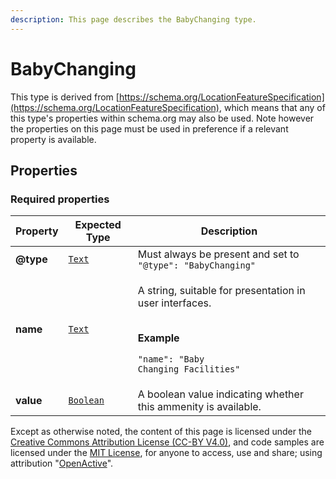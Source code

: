 ```yaml
---
description: This page describes the BabyChanging type.
---
```


# BabyChanging

This type is derived from [https://schema.org/LocationFeatureSpecification](https://schema.org/LocationFeatureSpecification), which means that any of this type's properties within schema.org may also be used. Note however the properties on this page must be used in preference if a relevant property is available.

## **Properties**

### **Required properties**

| Property  | Expected Type                           | Description                                                                                                                                             |
| --------- | --------------------------------------- | ------------------------------------------------------------------------------------------------------------------------------------------------------- |
| **@type** | [`Text`](https://schema.org/Text)       | Must always be present and set to `"@type": "BabyChanging"`                                                                                             |
| **name**  | [`Text`](https://schema.org/Text)       | <p>A string, suitable for presentation in user interfaces.</p><p><br><strong>Example</strong></p><p><code>"name": "Baby Changing Facilities"</code></p> |
| **value** | [`Boolean`](https://schema.org/Boolean) | A boolean value indicating whether this ammenity is available.                                                                                          |

Except as otherwise noted, the content of this page is licensed under the [Creative Commons Attribution License (CC-BY V4.0)](https://creativecommons.org/licenses/by/4.0/), and code samples are licensed under the [MIT License](https://opensource.org/licenses/MIT), for anyone to access, use and share; using attribution "[OpenActive](https://www.openactive.io/)".
